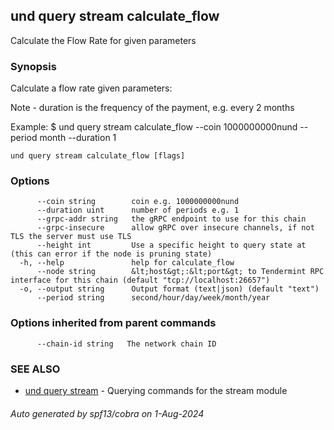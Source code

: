 ## und query stream calculate_flow

Calculate the Flow Rate for given parameters

### Synopsis

Calculate a flow rate given parameters:

Note - duration is the frequency of the payment, e.g. every 2 months

Example:
$ und query stream calculate_flow --coin 1000000000nund --period month --duration 1

```
und query stream calculate_flow [flags]
```

### Options

```
      --coin string        coin e.g. 1000000000nund
      --duration uint      number of periods e.g. 1
      --grpc-addr string   the gRPC endpoint to use for this chain
      --grpc-insecure      allow gRPC over insecure channels, if not TLS the server must use TLS
      --height int         Use a specific height to query state at (this can error if the node is pruning state)
  -h, --help               help for calculate_flow
      --node string        &lt;host&gt;:&lt;port&gt; to Tendermint RPC interface for this chain (default "tcp://localhost:26657")
  -o, --output string      Output format (text|json) (default "text")
      --period string      second/hour/day/week/month/year
```

### Options inherited from parent commands

```
      --chain-id string   The network chain ID
```

### SEE ALSO

* [und query stream](und_query_stream.md)	 - Querying commands for the stream module

###### Auto generated by spf13/cobra on 1-Aug-2024
